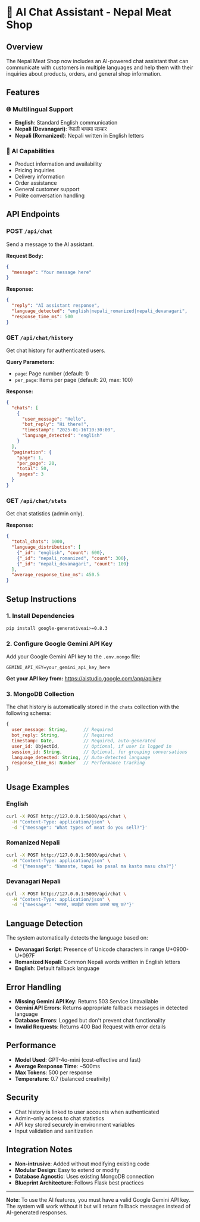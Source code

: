 # 🤖 AI Chat Assistant - Nepal Meat Shop

## Overview
The Nepal Meat Shop now includes an AI-powered chat assistant that can communicate with customers in multiple languages and help them with their inquiries about products, orders, and general shop information.

## Features

### 🌐 Multilingual Support
- **English**: Standard English communication
- **Nepali (Devanagari)**: नेपाली भाषामा सञ्चार
- **Nepali (Romanized)**: Nepali written in English letters

### 🧠 AI Capabilities
- Product information and availability
- Pricing inquiries
- Delivery information
- Order assistance
- General customer support
- Polite conversation handling

## API Endpoints

### POST `/api/chat`
Send a message to the AI assistant.

**Request Body:**
```json
{
  "message": "Your message here"
}
```

**Response:**
```json
{
  "reply": "AI assistant response",
  "language_detected": "english|nepali_romanized|nepali_devanagari",
  "response_time_ms": 500
}
```

### GET `/api/chat/history`
Get chat history for authenticated users.

**Query Parameters:**
- `page`: Page number (default: 1)
- `per_page`: Items per page (default: 20, max: 100)

**Response:**
```json
{
  "chats": [
    {
      "user_message": "Hello",
      "bot_reply": "Hi there!",
      "timestamp": "2025-01-16T10:30:00",
      "language_detected": "english"
    }
  ],
  "pagination": {
    "page": 1,
    "per_page": 20,
    "total": 50,
    "pages": 3
  }
}
```

### GET `/api/chat/stats`
Get chat statistics (admin only).

**Response:**
```json
{
  "total_chats": 1000,
  "language_distribution": [
    {"_id": "english", "count": 600},
    {"_id": "nepali_romanized", "count": 300},
    {"_id": "nepali_devanagari", "count": 100}
  ],
  "average_response_time_ms": 450.5
}
```

## Setup Instructions

### 1. Install Dependencies
```bash
pip install google-generativeai>=0.8.3
```

### 2. Configure Google Gemini API Key
Add your Google Gemini API key to the `.env.mongo` file:
```
GEMINI_API_KEY=your_gemini_api_key_here
```

**Get your API key from:** https://aistudio.google.com/app/apikey

### 3. MongoDB Collection
The chat history is automatically stored in the `chats` collection with the following schema:
```javascript
{
  user_message: String,      // Required
  bot_reply: String,         // Required
  timestamp: Date,           // Required, auto-generated
  user_id: ObjectId,         // Optional, if user is logged in
  session_id: String,        // Optional, for grouping conversations
  language_detected: String, // Auto-detected language
  response_time_ms: Number   // Performance tracking
}
```

## Usage Examples

### English
```bash
curl -X POST http://127.0.0.1:5000/api/chat \
  -H "Content-Type: application/json" \
  -d '{"message": "What types of meat do you sell?"}'
```

### Romanized Nepali
```bash
curl -X POST http://127.0.0.1:5000/api/chat \
  -H "Content-Type: application/json" \
  -d '{"message": "Namaste, tapai ko pasal ma kasto masu cha?"}'
```

### Devanagari Nepali
```bash
curl -X POST http://127.0.0.1:5000/api/chat \
  -H "Content-Type: application/json" \
  -d '{"message": "नमस्ते, तपाईंको पसलमा कस्तो मासु छ?"}'
```

## Language Detection

The system automatically detects the language based on:
- **Devanagari Script**: Presence of Unicode characters in range U+0900-U+097F
- **Romanized Nepali**: Common Nepali words written in English letters
- **English**: Default fallback language

## Error Handling

- **Missing Gemini API Key**: Returns 503 Service Unavailable
- **Gemini API Errors**: Returns appropriate fallback messages in detected language
- **Database Errors**: Logged but don't prevent chat functionality
- **Invalid Requests**: Returns 400 Bad Request with error details

## Performance

- **Model Used**: GPT-4o-mini (cost-effective and fast)
- **Average Response Time**: ~500ms
- **Max Tokens**: 500 per response
- **Temperature**: 0.7 (balanced creativity)

## Security

- Chat history is linked to user accounts when authenticated
- Admin-only access to chat statistics
- API key stored securely in environment variables
- Input validation and sanitization

## Integration Notes

- **Non-intrusive**: Added without modifying existing code
- **Modular Design**: Easy to extend or modify
- **Database Agnostic**: Uses existing MongoDB connection
- **Blueprint Architecture**: Follows Flask best practices

---

**Note**: To use the AI features, you must have a valid Google Gemini API key. The system will work without it but will return fallback messages instead of AI-generated responses.